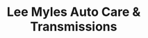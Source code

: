 ---
title: "Lee Myles Auto Care & Transmissions"
url: /delaware-water-gap/lee-myles-auto-care-and-transmissions/
shop: car repair
---